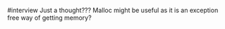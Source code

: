#interview 
Just a thought???
Malloc might be useful as it is an exception free way of getting memory?